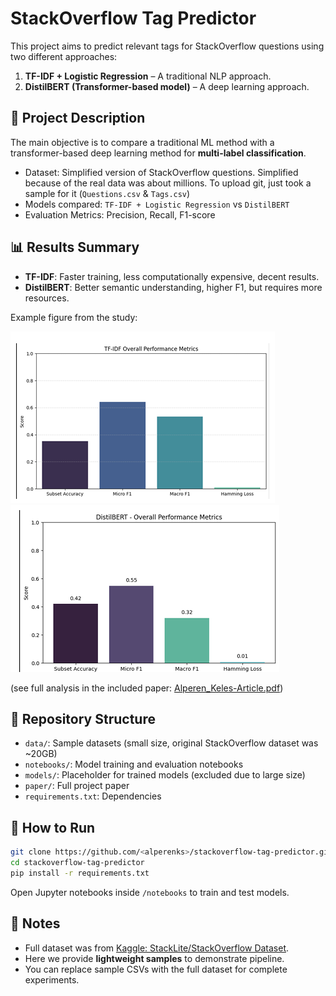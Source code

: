 # StackOverflow Tag Predictor

This project aims to predict relevant tags for StackOverflow questions using two different approaches:
1. **TF-IDF + Logistic Regression** – A traditional NLP approach.
2. **DistilBERT (Transformer-based model)** – A deep learning approach.

## 📖 Project Description
The main objective is to compare a traditional ML method with a transformer-based deep learning method for **multi-label classification**.

- Dataset: Simplified version of StackOverflow questions. Simplified because of the real data was about millions. 
To upload git, just took a sample for it (`Questions.csv` & `Tags.csv`)
- Models compared: `TF-IDF + Logistic Regression` vs `DistilBERT`
- Evaluation Metrics: Precision, Recall, F1-score

## 📊 Results Summary
- **TF-IDF**: Faster training, less computationally expensive, decent results.
- **DistilBERT**: Better semantic understanding, higher F1, but requires more resources.

Example figure from the study:

![Comparison](paper/example_results-tfidf.png)   ![Comparison](paper/example_results-distilbert.png)

(see full analysis in the included paper: [Alperen_Keles-Article.pdf](paper/Alperen_Keles-Article.pdf))

## 📂 Repository Structure
- `data/`: Sample datasets (small size, original StackOverflow dataset was ~20GB)
- `notebooks/`: Model training and evaluation notebooks
- `models/`: Placeholder for trained models (excluded due to large size)
- `paper/`: Full project paper
- `requirements.txt`: Dependencies

## 🚀 How to Run
```bash
git clone https://github.com/<alperenks>/stackoverflow-tag-predictor.git
cd stackoverflow-tag-predictor
pip install -r requirements.txt
```

Open Jupyter notebooks inside `/notebooks` to train and test models.

## 📌 Notes
- Full dataset was from [Kaggle: StackLite/StackOverflow Dataset](https://www.kaggle.com/).
- Here we provide **lightweight samples** to demonstrate pipeline.
- You can replace sample CSVs with the full dataset for complete experiments.
